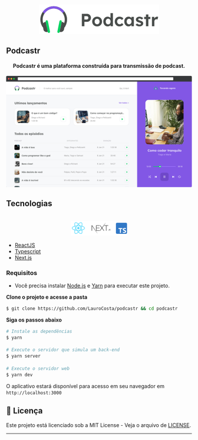<div align="center">
  <img src=".github/podcastr-logo.svg" alt="Podcastr logo">
</div>

## Podcastr

<h4 align="center">
  Podcastr é uma plataforma construída para transmissão de podcast.
</h4>

![Podcastr preview](.github/app-preview.png)

## Tecnologias

<div align="center">
  <br />
  <img src=".github/tech-logos.png" alt="Technologies used">
</div>

- [ReactJS](https://reactjs.org/)
- [Typescript](https://www.typescriptlang.org/)
- [Next.js](https://nextjs.org/)

### Requisitos

- Você precisa instalar [Node.js](https://nodejs.org/en/download/) e [Yarn](https://yarnpkg.com/) para executar este projeto.

**Clone o projeto e acesse a pasta**

```bash
$ git clone https://github.com/LauroCosta/podcastr && cd podcastr
```

**Siga os passos abaixo**

```bash
# Instale as dependências
$ yarn

# Execute o servidor que simula um back-end
$ yarn server

# Execute o servidor web
$ yarn dev
```

O aplicativo estará disponível para acesso em seu navegador em `http://localhost:3000`

## 📝 Licença

Este projeto está licenciado sob a MIT License - Veja o arquivo de [LICENSE](LICENÇA).

---